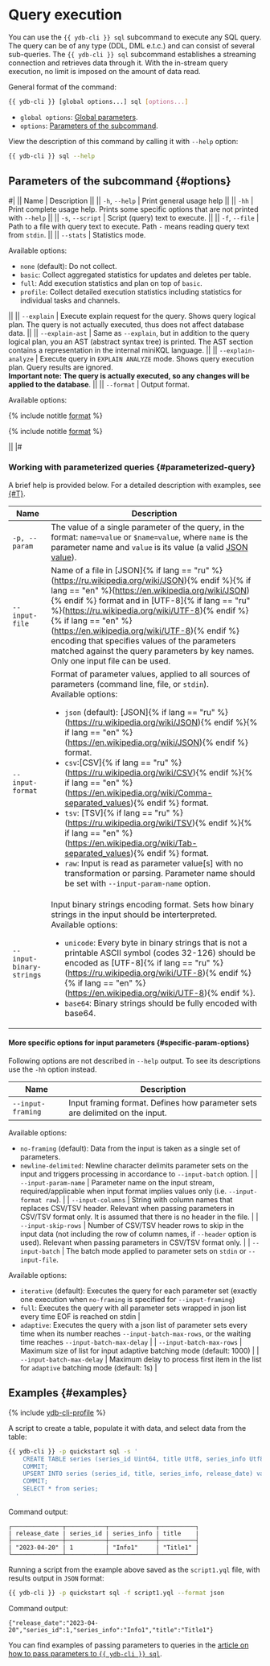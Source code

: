# Query execution

You can use the `{{ ydb-cli }} sql` subcommand to execute any SQL query. The query can be of any type (DDL, DML e.t.c.) and can consist of several sub-queries. The `{{ ydb-cli }} sql` subcommand establishes a streaming connection and retrieves data through it. With the in-stream query execution, no limit is imposed on the amount of data read.

General format of the command:

```bash
{{ ydb-cli }} [global options...] sql [options...]
```

* `global options`: [Global parameters](commands/global-options.md).
* `options`: [Parameters of the subcommand](#options).

View the description of this command by calling it with `--help` option:

```bash
{{ ydb-cli }} sql --help
```

## Parameters of the subcommand {#options}

#|
|| Name | Description ||
|| `-h`, `--help` | Print general usage help ||
|| `-hh` | Print complete usage help. Prints some specific options that are not printed with `--help` ||
|| `-s`, `--script` | Script (query) text to execute. ||
|| `-f`, `--file` | Path to a file with query text to execute. Path `-` means reading query text from `stdin`. ||
|| `--stats` | Statistics mode.

Available options:

* `none` (default): Do not collect.
* `basic`: Collect aggregated statistics for updates and deletes per table.
* `full`: Add execution statistics and plan on top of `basic`.
* `profile`: Collect detailed execution statistics including statistics for individual tasks and channels.

||
|| `--explain` | Execute explain request for the query. Shows query logical plan. The query is not actually executed, thus does not affect database data. ||
|| `--explain-ast` | Same as `--explain`, but in addition to the query logical plan, you an AST (abstract syntax tree) is printed. The AST section contains a representation in the internal miniKQL language. ||
|| `--explain-analyze` | Execute query in `EXPLAIN ANALYZE` mode. Shows query execution plan. Query results are ignored.<br/>**Important note: The query is actually executed, so any changes will be applied to the database**. ||
|| `--format` | Output format.

Available options:

{% include notitle [format](./_includes/result_format_common.md) %}

{% include notitle [format](./_includes/result_format_csv_tsv.md) %}

||
|#

### Working with parameterized queries {#parameterized-query}

A brief help is provided below. For a detailed description with examples, see [{#T}](parameterized-query-execution.md).

| Name | Description |
---|---
| `-p, --param` | The value of a single parameter of the query, in the format: `name=value` or `$name=value`, where `name` is the parameter name and `value` is its value (a valid [JSON value](https://www.json.org/json-ru.html)). |
| `--input-file` | Name of a file in [JSON]{% if lang == "ru" %}(https://ru.wikipedia.org/wiki/JSON){% endif %}{% if lang == "en" %}(https://en.wikipedia.org/wiki/JSON){% endif %} format and in [UTF-8]{% if lang == "ru" %}(https://ru.wikipedia.org/wiki/UTF-8){% endif %}{% if lang == "en" %}(https://en.wikipedia.org/wiki/UTF-8){% endif %} encoding that specifies values of the parameters matched against the query parameters by key names. Only one input file can be used. |
| `--input-format` | Format of parameter values, applied to all sources of parameters (command line, file, or `stdin`).<br/>Available options:<ul><li>`json` (default): [JSON]{% if lang == "ru" %}(https://ru.wikipedia.org/wiki/JSON){% endif %}{% if lang == "en" %}(https://en.wikipedia.org/wiki/JSON){% endif %} format.</li><li>`csv`:[CSV]{% if lang == "ru" %}(https://ru.wikipedia.org/wiki/CSV){% endif %}{% if lang == "en" %}(https://en.wikipedia.org/wiki/Comma-separated_values){% endif %} format.</li><li>`tsv`: [TSV]{% if lang == "ru" %}(https://ru.wikipedia.org/wiki/TSV){% endif %}{% if lang == "en" %}(https://en.wikipedia.org/wiki/Tab-separated_values){% endif %} format.</li><li>`raw`: Input is read as parameter value[s] with no transformation or parsing. Parameter name should be set with `--input-param-name` option.</li></ul> |
| `--input-binary-strings` | Input binary strings encoding format. Sets how binary strings in the input should be interterpreted.<br/>Available options:<ul><li>`unicode`: Every byte in binary strings that is not a printable ASCII symbol (codes 32-126) should be encoded as [UTF-8]{% if lang == "ru" %}(https://ru.wikipedia.org/wiki/UTF-8){% endif %}{% if lang == "en" %}(https://en.wikipedia.org/wiki/UTF-8){% endif %}.</li><li>`base64`: Binary strings should be fully encoded with base64.</li></ul> |

#### More specific options for input parameters {#specific-param-options}

Following options are not described in `--help` output. To see its descriptions use the `-hh` option instead.

| Name | Description |
---|---
| `--input-framing` | Input framing format. Defines how parameter sets are delimited on the input.

Available options:

* `no-framing` (default): Data from the input is taken as a single set of parameters.
* `newline-delimited`: Newline character delimits parameter sets on the input and triggers processing in accordance to `--input-batch` option. |
| `--input-param-name` | Parameter name on the input stream, required/applicable when input format implies values only (i.e. `--input-format raw`). |
| `--input-columns` | String with column names that replaces CSV/TSV header. Relevant when passing parameters in CSV/TSV format only. It is assumed that there is no header in the file. |
| `--input-skip-rows` | Number of CSV/TSV header rows to skip in the input data (not including the row of column names, if `--header` option is used). Relevant when passing parameters in CSV/TSV format only. |
| `--input-batch` | The batch mode applied to parameter sets on `stdin` or `--input-file`.

Available options:

* `iterative` (default): Executes the query for each parameter set (exactly one execution when `no-framing` is specified for `--input-framing`)
* `full`: Executes the query with all parameter sets wrapped in json list every time EOF is reached on stdin |
* `adaptive`: Executes the query with a json list of parameter sets every time when its number reaches `--input-batch-max-rows`, or the waiting time reaches `--input-batch-max-delay` |
| `--input-batch-max-rows` | Maximum size of list for input adaptive batching mode (default: 1000) |
| `--input-batch-max-delay` | Maximum delay to process first item in the list for `adaptive` batching mode (default: 1s) |

## Examples {#examples}

{% include [ydb-cli-profile](../../_includes/ydb-cli-profile.md) %}

A script to create a table, populate it with data, and select data from the table:

```bash
{{ ydb-cli }} -p quickstart sql -s '
    CREATE TABLE series (series_id Uint64, title Utf8, series_info Utf8, release_date Date, PRIMARY KEY (series_id));
    COMMIT;
    UPSERT INTO series (series_id, title, series_info, release_date) values (1, "Title1", "Info1", Cast("2023-04-20" as Date));
    COMMIT;
    SELECT * from series;
  '
```

Command output:

```text
┌──────────────┬───────────┬─────────────┬──────────┐
| release_date | series_id | series_info | title    |
├──────────────┼───────────┼─────────────┼──────────┤
| "2023-04-20" | 1         | "Info1"     | "Title1" |
└──────────────┴───────────┴─────────────┴──────────┘
```

Running a script from the example above saved as the `script1.yql` file, with results output in `JSON` format:

```bash
{{ ydb-cli }} -p quickstart sql -f script1.yql --format json
```

Command output:

```text
{"release_date":"2023-04-20","series_id":1,"series_info":"Info1","title":"Title1"}
```

You can find examples of passing parameters to queries in the [article on how to pass parameters to `{{ ydb-cli }} sql`](parameterized-queries-cli.md).
